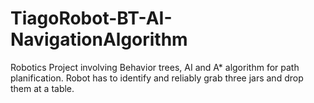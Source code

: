 # TiagoRobot-BT-AI-NavigationAlgorithm
 Robotics Project involving Behavior trees, AI and A* algorithm for path planification. Robot has to identify and reliably grab three jars and drop them at a table.
